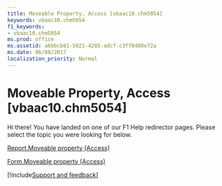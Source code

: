 ```yaml
---
title: Moveable Property, Access [vbaac10.chm5054]
keywords: vbaac10.chm5054
f1_keywords:
- vbaac10.chm5054
ms.prod: office
ms.assetid: a6bbcb61-5021-4285-adcf-c3ff8400e72a
ms.date: 06/08/2017
localization_priority: Normal
---
```



# Moveable Property, Access [vbaac10.chm5054]

Hi there! You have landed on one of our F1 Help redirector pages. Please select the topic you were looking for below.

[Report.Moveable property (Access)](https://msdn.microsoft.com/library/77e682a5-7a0f-f55e-a469-2770bb2de844%28Office.15%29.aspx)

[Form.Moveable property (Access)](https://msdn.microsoft.com/library/ad0db2eb-9905-15d9-7a96-e61cefd12842%28Office.15%29.aspx)

[!include[Support and feedback](~/includes/feedback-boilerplate.md)]
